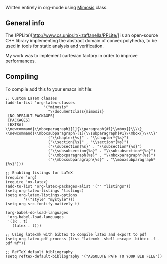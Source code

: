 Written entirely in org-mode using
[Mimosis](https://github.com/Submanifold/latex-mimosis) class.

## General info
The (PPLite)[http://www.cs.unipr.it/~zaffanella/PPLite/] is an open-source C++ library implementing the abstract domain of convex polyhedra, to be used in tools for static analysis and verification.

My work was to implement cartesian factory in order to improve performances.

## Compiling

To compile add this to your emacs init file:

``` emacs-lisp
;; Custom LaTeX classes
(add-to-list 'org-latex-classes
                 '("mimosis"
                   "\\documentclass{mimosis}
 [NO-DEFAULT-PACKAGES]
 [PACKAGES]
 [EXTRA]
\\newcommand{\\mboxparagraph}[1]{\\paragraph{#1}\\mbox{}\\\\}
\\newcommand{\\mboxsubparagraph}[1]{\\subparagraph{#1}\\mbox{}\\\\}"
                   ("\\chapter{%s}" . "\\chapter*{%s}")
                   ("\\section{%s}" . "\\section*{%s}")
                   ("\\subsection{%s}" . "\\subsection*{%s}")
                   ("\\subsubsection{%s}" . "\\subsubsection*{%s}")
                   ("\\mboxparagraph{%s}" . "\\mboxparagraph*{%s}")
                   ("\\mboxsubparagraph{%s}" . "\\mboxsubparagraph*{%s}")))

;; Enabling listings for LaTeX
(require 'org)
(require 'ox-latex)
(add-to-list 'org-latex-packages-alist '("" "listings"))
(setq org-latex-listings 'listings)
(setq org-latex-listings-options
        '(("style" "mystyle")))
(setq org-src-fontify-natively t)

(org-babel-do-load-languages
 'org-babel-load-languages
 '((R . t)
   (latex . t)))

;; Using latexmk with bibtex to compile latex and export to pdf
(setq org-latex-pdf-process (list "latexmk -shell-escape -bibtex -f -pdf %f"))

;; RefTeX default bibliography
(setq reftex-default-bibliography '("ABSOLUTE PATH TO YOUR BIB FILE"))
```
